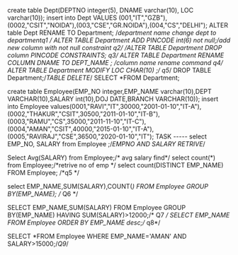 create table Dept(DEPTNO integer(5),  DNAME varchar(10), LOC varchar(10));
insert into Dept VALUES
(001,"IT","GZB"),(0002,"CSIT","NOIDA"),(003,"CSE","GR.NOIDA"),(004,"CS","DELHI");
ALTER table Dept RENAME TO Department; /*department name change dept to departmentq1 */
ALTER TABLE Department
ADD PINCODE int(6) not null;/*add new column with not null constraint q2*/
/*ALTER TABLE Department DROP column PINCODE
CONSTRAINTS; q3*/
ALTER TABLE Department RENAME COLUMN DNAME TO DEPT_NAME ; /*column name rename command q4*/
ALTER TABLE Department MODIFY LOC CHAR(10) ;/* q5*/
DROP TABLE Department;/*TABLE DELETE*/
SELECT *FROM Department;






create table Employee(EMP_NO integer,EMP_NAME varchar(10),DEPT VARCHAR(10),SALARY int(10),DOJ DATE,BRANCH VARCHAR(10));
insert into Employee values(0001,"RAVI","IT",30000,"2001-01-10","IT-A"),
(0002,"THAKUR","CSIT",30500,"2011-01-10","IT-B"),
(0003,"RAMU","CS",35000,"2011-11-10","IT-C"),
(0004,"AMAN","CSIT",40000,"2015-01-10","IT-A"),
(0005,"RAVIRAJ","CSE",36500,"2020-01-10","IT");
TASK -----
select EMP_NO, SALARY from Employee ;/*EMPNO AND SALARY RETRIVE*/

Select Avg(SALARY) from Employee;/* avg salary find*/
select count(*) from Employee;/*retrive no of emp */
select count(DISTINCT EMP_NAME) FROM Employee; /*q5 */

select EMP_NAME,SUM(SALARY),COUNT(*) FROM Employee  GROUP BY(EMP_NAME); /* Q6 */

SELECT EMP_NAME,SUM(SALARY) FROM Employee GROUP BY(EMP_NAME)
HAVING SUM(SALARY)>12000;/* Q7 */
SELECT EMP_NAME FROM Employee ORDER BY EMP_NAME desc;/* q8*/

SELECT *FROM Employee WHERE EMP_NAME='AMAN' AND SALARY>15000;/*Q9*/

